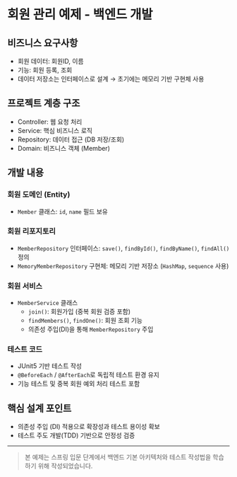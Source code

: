 # 회원 관리 예제 - 백엔드 개발

## 비즈니스 요구사항
- 회원 데이터: 회원ID, 이름
- 기능: 회원 등록, 조회
- 데이터 저장소는 인터페이스로 설계 → 초기에는 메모리 기반 구현체 사용

## 프로젝트 계층 구조
- Controller: 웹 요청 처리
- Service: 핵심 비즈니스 로직
- Repository: 데이터 접근 (DB 저장/조회)
- Domain: 비즈니스 객체 (Member)

## 개발 내용

### 회원 도메인 (Entity)
- `Member` 클래스: `id`, `name` 필드 보유

### 회원 리포지토리
- `MemberRepository` 인터페이스: `save()`, `findById()`, `findByName()`, `findAll()` 정의
- `MemoryMemberRepository` 구현체: 메모리 기반 저장소 (`HashMap`, `sequence` 사용)

### 회원 서비스
- `MemberService` 클래스
    - `join()`: 회원가입 (중복 회원 검증 포함)
    - `findMembers()`, `findOne()`: 회원 조회 기능
    - 의존성 주입(DI)을 통해 `MemberRepository` 주입

### 테스트 코드
- JUnit5 기반 테스트 작성
- `@BeforeEach` / `@AfterEach`로 독립적 테스트 환경 유지
- 기능 테스트 및 중복 회원 예외 처리 테스트 포함

## 핵심 설계 포인트
- 의존성 주입 (DI) 적용으로 확장성과 테스트 용이성 확보
- 테스트 주도 개발(TDD) 기반으로 안정성 검증

---

> 본 예제는 스프링 입문 단계에서 백엔드 기본 아키텍처와 테스트 작성법을 학습하기 위해 작성되었습니다.
